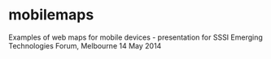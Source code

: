 mobilemaps
==========

Examples of web maps for mobile devices - presentation for SSSI Emerging Technologies Forum, Melbourne 14 May 2014
